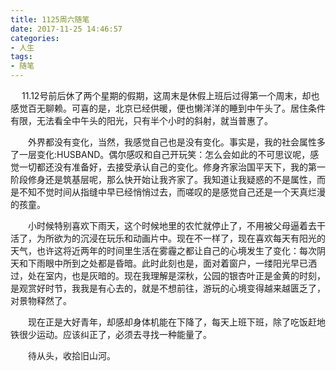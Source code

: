 ```yaml
---
title: 1125周六随笔
date: 2017-11-25 14:46:57
categories:
- 人生
tags:
- 随笔
---
```

　 11.12号前后休了两个星期的假期，这周末是休假上班后过得第一个周末，却也感觉百无聊赖。可喜的是，北京已经供暖，便也懒洋洋的睡到中午头了。居住条件有限，无法看全中午头的阳光，只有半个小时的斜射，就当普惠了。 
<!-- more -->
　　外界都没有变化，当然，我感觉自己也是没有变化。事实是，我的社会属性多了一层变化:HUSBAND。偶尔感叹和自己开玩笑：怎么会如此的不可思议呢，感觉一切都还没有准备好，去接受承认自己的变化。修身齐家治国平天下，我的第一阶段修身还是筑基层呢，那么快开始让我齐家了。我知道让我疑惑的不是属性，而是不知不觉时间从指缝中早已经悄悄过去，而嗟叹的是感觉自己还是一个天真烂漫的孩童。

　　小时候特别喜欢下雨天，这个时候地里的农忙就停止了，不用被父母逼着去干活了，为所欲为的沉浸在玩乐和动画片中。现在不一样了，现在喜欢每天有阳光的天气，也许这将近两年的时间里生活在雾霾之都让自己的心境发生了变化：每次阴天和下雨眼中所到之处都是昏暗。此时此刻也是，面对着窗户，一缕阳光早已洒过，处在室内，也是灰暗的。现在我理解是深秋，公园的银杏叶正是金黄的时刻，是观赏好时节，我我是有心去的，就是不想前往，游玩的心境变得越来越匮乏了，对景物释然了。

　　现在正是大好青年，却感却身体机能在下降了，每天上班下班，除了吃饭赶地铁很少运动。应该纠正了，必须去寻找一种能量了。

　　待从头，收拾旧山河。